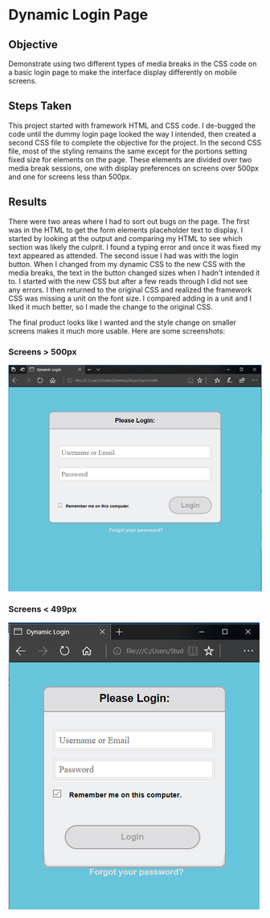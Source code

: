 # Dynamic Login Page
## Objective 
Demonstrate using two different types of media breaks in the CSS code on a basic login page to make the interface display differently on mobile screens.

## Steps Taken
This project started with framework HTML and CSS code. I de-bugged the code until the dummy login page looked the way I intended, then created a second CSS file to complete the objective for the project. In the second CSS file, most of the styling remains the same except for the portions setting fixed size for elements on the page. These elements are divided over two media break sessions, one with display preferences on screens over 500px and one for screens less than 500px.

## Results
There were two areas where I had to sort out bugs on the page. The first was in the HTML to get the form elements placeholder text to display. I started by looking at the output and comparing my HTML to see which section was likely the culprit. I found a typing error and once it was fixed my text appeared as attended. The second issue I had was with the login button. When I changed from my dynamic CSS to the new CSS with the media breaks, the text in the button changed sizes when I hadn't intended it to. I started with the new CSS but after a few reads through I did not see any errors. I then returned to the original CSS and realized the framework CSS was missing a unit on the font size. I compared adding in a unit and I liked it much better, so I made the change to the original CSS.

The final product looks like I wanted and the style change on smaller screens makes it much more usable. Here are some screenshots:

### Screens > 500px
![](dynamicloginlarge.png)

### Screens < 499px
![](dynamicloginsmall.png)
